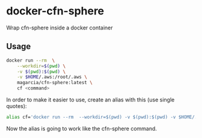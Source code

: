# docker-cfn-sphere

Wrap cfn-sphere inside a docker container

## Usage

```bash
docker run --rm  \
    --workdir=$(pwd) \
    -v $(pwd):$(pwd) \
    -v $HOME/.aws:/root/.aws \
    magarcia/cfn-sphere:latest \
    cf <command>
```

In order to make it easier to use, create an alias with this (use single quotes):

```bash
alias cf='docker run --rm  --workdir=$(pwd) -v $(pwd):$(pwd) -v $HOME/.aws:/root/.aws magarcia/cfn-sphere:latest cf'
```

Now the alias is going to work like the cfn-sphere command.
